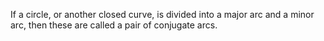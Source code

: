 If a circle, or another closed curve, is divided into a major arc and a
minor arc, then these are called a pair of conjugate arcs.
